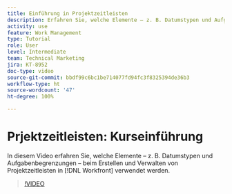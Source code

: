 ```yaml
---
title: Einführung in Projektzeitleisten
description: Erfahren Sie, welche Elemente – z. B. Datumstypen und Aufgabenbegrenzungen – beim Erstellen und Verwalten von Projektzeitleisten in [!DNL  Workfront]verwendet werden.
activity: use
feature: Work Management
type: Tutorial
role: User
level: Intermediate
team: Technical Marketing
jira: KT-8952
doc-type: video
source-git-commit: bbdf99c6bc1be714077fd94fc3f8325394de36b3
workflow-type: ht
source-wordcount: '47'
ht-degree: 100%

---
```


# Prjektzeitleisten: Kurseinführung

In diesem Video erfahren Sie, welche Elemente – z. B. Datumstypen und Aufgabenbegrenzungen – beim Erstellen und Verwalten von Projektzeitleisten in [!DNL  Workfront] verwendet werden.

>[!VIDEO](https://video.tv.adobe.com/v/335212/?quality=12&learn=on&enablevpops=1)
